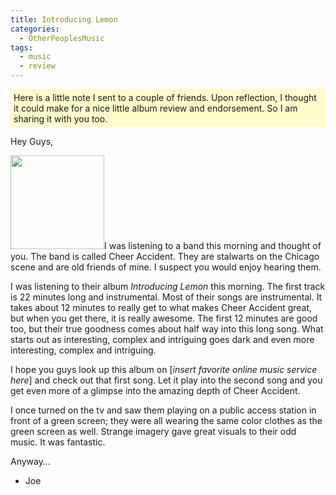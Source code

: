 ```yaml
---
title: Introducing Lemon
categories:
  - OtherPeoplesMusic
tags:
  - music
  - review
---
```

<p style="background-color:#FFFBCC; padding:5px;">
  Here is a little note I sent to a couple of friends. Upon reflection, I thought it could make for a nice little album review and endorsement. So I am sharing it with you too.
</p>

Hey Guys,

[<img src="http://www.joesepi.com/wp-content/uploads/2012/11/51FKHHRSM1L._SL500_AA300_-150x150.jpeg" alt="" title="Cheer Accident - Introducing Lemon" width="150" height="150" class="alignright size-thumbnail wp-image-135" />][1]I was listening to a band this morning and thought of you. The band is called Cheer Accident. They are stalwarts on the Chicago scene and are old friends of mine. I suspect you would enjoy hearing them.

I was listening to their album *Introducing Lemon* this morning. The first track is 22 minutes long and instrumental. Most of their songs are instrumental. It takes about 12 minutes to really get to what makes Cheer Accident great, but when you get there, it is really awesome. The first 12 minutes are good too, but their true goodness comes about half way into this long song. What starts out as interesting, complex and intriguing goes dark and even more interesting, complex and intriguing.

I hope you guys look up this album on [*insert favorite online music service here*] and check out that first song. Let it play into the second song and you get even more of a glimpse into the amazing depth of Cheer Accident.

I once turned on the tv and saw them playing on a public access station in front of a green screen; they were all wearing the same color clothes as the green screen as well. Strange imagery gave great visuals to their odd music. It was fantastic.

Anyway&#8230;

- Joe

 [1]: http://www.joesepi.com/blog/wp-content/uploads/2012/11/51FKHHRSM1L._SL500_AA300_.jpeg

